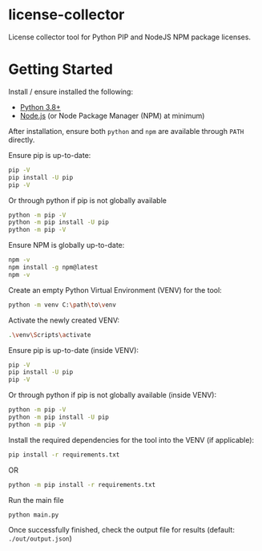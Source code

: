 # license-collector

License collector tool for Python PIP and NodeJS NPM package licenses.

# Getting Started

Install / ensure installed the following:
- [Python 3.8+](https://www.python.org/downloads/)
- [Node.js](https://nodejs.org/en/) (or Node Package Manager (NPM) at minimum)

After installation, ensure both `python` and `npm` are available through `PATH` directly.

Ensure pip is up-to-date:

```bash
pip -V
pip install -U pip
pip -V
```

Or through python if pip is not globally available

```bash
python -m pip -V
python -m pip install -U pip
python -m pip -V
```

Ensure NPM is globally up-to-date:

```bash
npm -v
npm install -g npm@latest
npm -v
```

Create an empty Python Virtual Environment (VENV) for the tool:

```bash
python -m venv C:\path\to\venv
```

Activate the newly created VENV:

```bash
.\venv\Scripts\activate
```

Ensure pip is up-to-date (inside VENV):

```bash
pip -V
pip install -U pip
pip -V
```

Or through python if pip is not globally available (inside VENV):

```bash
python -m pip -V
python -m pip install -U pip
python -m pip -V
```


Install the required dependencies for the tool into the VENV (if applicable):

```bash
pip install -r requirements.txt
```
OR
```bash
python -m pip install -r requirements.txt
```

Run the main file

```bash
python main.py
```

Once successfully finished, check the output file for results (default: `./out/output.json`)
